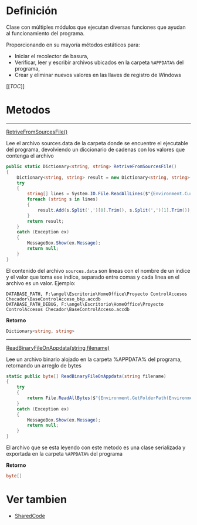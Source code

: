 # Definición
Clase con múltiples módulos que ejecutan diversas funciones que ayudan al funcionamiento del programa.

Proporcionando en su mayoría métodos estáticos para: 
- Iniciar el recolector de basura, 
- Verificar, leer y escribir archivos ubicados en la carpeta `%APPDATA%` del programa, 
- Crear y eliminar nuevos valores en las llaves de registro de Windows

[[_TOC_]]

# Metodos
----
[RetriveFromSourcesFile()]()

Lee el archivo sources.data de la carpeta donde se encuentre el ejecutable del programa, devolviendo un diccionario de cadenas con los valores que contenga el archivo


``` csharp
public static Dictionary<string, string> RetriveFromSourcesFile()
{
    Dictionary<string, string> result = new Dictionary<string, string>();
    try
    {
        string[] lines = System.IO.File.ReadAllLines($"{Environment.CurrentDirectory}/sources.data");
        foreach (string s in lines)
        {
            result.Add(s.Split(',')[0].Trim(), s.Split(',')[1].Trim());
        }
        return result;
    }
    catch (Exception ex)
    {
        MessageBox.Show(ex.Message);
        return null;
    }
}
```
El contenido del archivo ``sources.data`` son lineas con el nombre de un indice y el valor que toma ese indice, separado entre comas y cada linea en el archivo es un valor. Ejemplo:

```
DATABASE_PATH, F:\angel\Escritorio\HomeOffice\Proyecto ControlAccesos Checador\BaseControlAcceso_bkp.accdb
DATABASE_PATH_DEBUG, F:\angel\Escritorio\HomeOffice\Proyecto ControlAccesos Checador\BaseControlAcceso.accdb
```
**Retorno**
``` csharp 
Dictionary<string, string>
```
----
[ReadBinaryFileOnAppdata(string filename)]()

Lee un archivo binario alojado en la carpeta %APPDATA% del programa, retornando un arreglo de bytes

``` csharp 
static public byte[] ReadBinaryFileOnAppdata(string filename)
{
    try
    {
        return File.ReadAllBytes($"{Environment.GetFolderPath(Environment.SpecialFolder.LocalApplicationData)}\\ControlAcceso\\{filename}");
    }
    catch (Exception ex)
    {
        MessageBox.Show(ex.Message);
        return null;
    }
}
```

El archivo que se esta leyendo con este metodo es una clase serializada y exportada en la carpeta `%APPDATA%` del programa

**Retorno**
``` csharp
byte[]
```

# Ver tambien
- [SharedCode](/SharedCode)